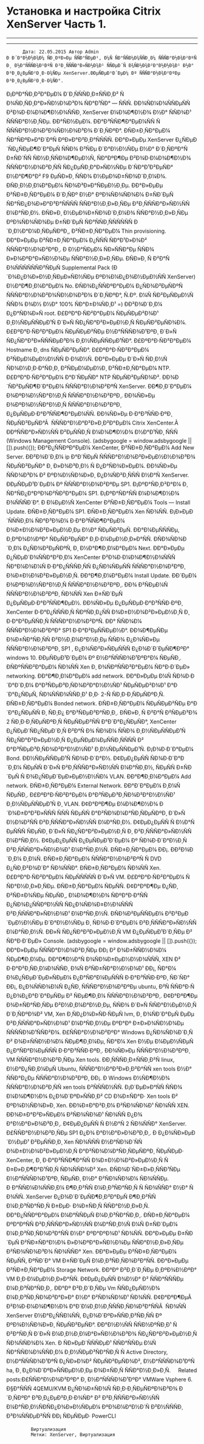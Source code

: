 #                 	Установка и настройка Citrix XenServer Часть 1.                	  
***            ***

			
            
		

    




	
    	  Дата: 22.05.2015 Автор Admin  
	Ð Ð´Ð°Ð½Ð½Ð¾Ð¼ ÑÐ¸ÐºÐ»Ðµ ÑÑÐ°ÑÐµÐ¹, Ð¼Ñ ÑÐ°ÑÑÐ¼Ð¾ÑÑÐ¸Ð¼ ÑÑÑÐ°Ð½Ð¾Ð²ÐºÑ Ð¸ Ð½Ð°ÑÑÑÐ¾Ð¹ÐºÑ Ð²Ð¸ÑÑÑÐ°Ð»ÑÐ½Ð¾Ð¹ ÑÑÐµÐ´Ñ Ð¾ÑÐ½Ð¾Ð²Ð°Ð½Ð½Ð¾Ð¹ Ð½Ð° Ð³Ð¸Ð¿ÐµÑÐ²Ð¸Ð·Ð¾ÑÐµ XenServer.ÐÐµÑÐµÐ¹Ð´ÐµÐ¼ Ðº ÑÑÑÐ°Ð½Ð¾Ð²ÐºÐµ Ð³Ð¸Ð¿ÐµÑÐ²Ð¸Ð·Ð¾ÑÐ°.
Ð¡ÐºÐ°ÑÐ¸Ð²Ð°ÐµÐ¼ Ð´Ð¸ÑÑÑÐ¸Ð±ÑÑÐ¸Ð² Ñ Ð¾ÑÐ¸ÑÐ¸Ð°Ð»ÑÐ½Ð¾Ð³Ð¾ ÑÐ°Ð¹ÑÐ° — ÑÑÑ.
ÐÐ¾ÑÐ¼Ð¾ÑÑÐµÑÑ Ð²Ð¾Ð·Ð¼Ð¾Ð¶Ð½Ð¾ÑÑÐ¸ XenServer Ð¼Ð¾Ð¶Ð½Ð¾ Ð½Ð° ÑÑÐ¾Ð¹ ÑÑÑÐ°Ð½Ð¸ÑÐµ.
ÐÐ°ÑÐ½ÐµÐ¼. ÐÐ°Ð³ÑÑÐ¶Ð°ÐµÐ¼ÑÑ Ñ ÑÑÑÐ°Ð½Ð¾Ð²Ð¾ÑÐ½Ð¾Ð³Ð¾ Ð´Ð¸ÑÐºÐ°.
ÐÑÐ±Ð¸ÑÐ°ÐµÐ¼ ÑÐ°ÑÐºÐ»Ð°Ð´ÐºÑ ÐºÐ»Ð°Ð²Ð¸Ð°ÑÑÑÑ.
ÐÐ°Ð»ÐµÐµ XenServer Ð¿ÑÐµÐ´ÑÐ¿ÑÐµÐ¶Ð´Ð°ÐµÑ ÑÑÐ¾ Ð²ÑÐµ Ð´Ð°Ð½Ð½ÑÐµ Ð½Ð° Ð´Ð¸ÑÐºÐ°Ñ Ð±ÑÐ´ÑÑ ÑÐ½Ð¸ÑÑÐ¾Ð¶ÐµÐ½Ñ, ÑÐ°ÐºÐ¶Ðµ Ð²Ð¾Ð·Ð¼Ð¾Ð¶Ð½Ð¾ ÑÑÑÐ°Ð½Ð¾Ð²Ð¸ÑÑ ÑÐ¿ÐµÑÐ¸Ð°Ð»ÑÐ½ÑÐµ Ð´ÑÐ°Ð¹Ð²ÐµÑÐ° Ð½Ð°Ð¶Ð°Ð² F9 ÐµÑÐ»Ð¸ ÑÑÐ¾ Ð½ÐµÐ¾Ð±ÑÐ¾Ð´Ð¸Ð¼Ð¾.
ÐÑÐ¸Ð½Ð¸Ð¼Ð°ÐµÐ¼ ÑÐ¾Ð³Ð»Ð°ÑÐµÐ½Ð¸Ðµ.
ÐÐ°Ð»ÐµÐµ Ð²ÑÐ±Ð¸ÑÐ°ÐµÐ¼ Ð´Ð¸ÑÐº Ð½Ð° ÐºÐ¾ÑÐ¾ÑÐ¾Ð¼ Ð±ÑÐ´ÐµÑ ÑÐ°ÑÐ¿Ð¾Ð»Ð°Ð³Ð°ÑÑÑÑ ÑÑÐ°Ð½Ð¸Ð»Ð¸ÑÐµ Ð²Ð¸ÑÑÑÐ°Ð»ÑÐ½ÑÑ Ð¼Ð°ÑÐ¸Ð½. ÐÑÐ»Ð¸ Ð½ÐµÐ¾Ð±ÑÐ¾Ð´Ð¸Ð¼Ð¾ ÑÑÐ°Ð½Ð¸Ð»Ð¸ÑÐµ ÐºÐ¾ÑÐ¾ÑÐ¾Ðµ Ð±ÑÐ´ÐµÑ ÑÐ°ÑÑÐ¸ÑÑÑÑÑÑ Ð´Ð¸Ð½Ð°Ð¼Ð¸ÑÐµÑÐºÐ¸, Ð²ÑÐ±Ð¸ÑÐ°ÐµÐ¼ Thin provisioning.
ÐÐ°Ð»ÐµÐµ Ð²ÑÐ±Ð¸ÑÐ°ÐµÐ¼ Ð¿ÑÑÑ ÑÐ°Ð¹Ð»Ð¾Ð² ÑÑÑÐ°Ð½Ð¾Ð²ÐºÐ¸. Ð Ð½Ð°ÑÐµÐ¼ ÑÐ»ÑÑÐ°Ðµ ÑÑÐ¾ Ð»Ð¾ÐºÐ°Ð»ÑÐ½Ð¾Ðµ ÑÑÐ°Ð½Ð¸Ð»Ð¸ÑÐµ.
ÐÑÐ»Ð¸ Ñ Ð²Ð°Ñ Ð¾ÑÑÑÑÑÑÐ²ÑÐµÑ Supplemental Pack (Ð´Ð¾Ð¿Ð¾Ð»Ð½Ð¸ÑÐµÐ»ÑÐ½ÑÐµ ÐºÐ¾Ð¼Ð¿Ð¾Ð½ÐµÐ½ÑÑ XenServer) Ð½Ð°Ð¶Ð¸Ð¼Ð°ÐµÐ¼ No.
ÐÑÐ¾Ð¿ÑÑÐºÐ°ÐµÐ¼ Ð¿ÑÐ¾Ð²ÐµÑÐºÑ ÑÑÑÐ°Ð½Ð¾Ð²Ð¾ÑÐ½Ð¾Ð³Ð¾ Ð´Ð¸ÑÐºÐ°, Ñ.Ðº. Ð¼Ñ ÑÐ²ÐµÑÐµÐ½Ñ ÑÑÐ¾ Ð¾Ð½ Ð½Ð° 100% ÑÐ°Ð±Ð¾ÑÐ¸Ð¹ =)
ÐÐ²Ð¾Ð´Ð¸Ð¼ Ð¿Ð°ÑÐ¾Ð»Ñ root.
Ð£ÐºÐ°Ð·ÑÐ²Ð°ÐµÐ¼ ÑÐµÑÐµÐ²Ð¾Ð¹ Ð¸Ð½ÑÐµÑÑÐµÐ¹Ñ Ð´Ð»Ñ ÑÐ¿ÑÐ°Ð²Ð»ÐµÐ½Ð¸Ñ ÑÐµÑÐ²ÐµÑÐ¾Ð¼.
Ð£ÐºÐ°Ð·ÑÐ²Ð°ÐµÐ¼ ÑÐµÑÐµÐ²ÑÐµ Ð½Ð°ÑÑÑÐ¾Ð¹ÐºÐ¸ Ð´Ð»Ñ ÑÐ¿ÑÐ°Ð²Ð»ÑÑÑÐµÐ³Ð¾ Ð¸Ð½ÑÐµÑÑÐµÐ¹ÑÐ°.
Ð£ÐºÐ°Ð·ÑÐ²Ð°ÐµÐ¼ Hostname Ð¸ dns ÑÐµÑÐ²ÐµÑÐ°.
Ð£ÐºÐ°Ð·ÑÐ²Ð°ÐµÐ¼ Ð²ÑÐµÐ¼ÐµÐ½Ð½ÑÑ Ð·Ð¾Ð½Ñ.
ÐÐ°Ð»ÐµÐµ Ð´Ð»Ñ ÑÐ¸Ð½ÑÑÐ¾Ð½Ð¸Ð·Ð°ÑÐ¸Ð¸ Ð²ÑÐµÐ¼ÐµÐ½Ð¸ Ð²ÑÐ±Ð¸ÑÐ°ÐµÐ¼ NTP.
Ð£ÐºÐ°Ð·ÑÐ²Ð°ÐµÐ¼ Ð°Ð´ÑÐµÑÐ° NTP ÑÐµÑÐ²ÐµÑÐ¾Ð².
ÐÐ¾Ð´ÑÐ²ÐµÑÐ¶Ð´Ð°ÐµÐ¼ ÑÑÑÐ°Ð½Ð¾Ð²ÐºÑ XenServer.
ÐÐ¶Ð¸Ð´Ð°ÐµÐ¼ Ð¾ÐºÐ¾Ð½ÑÐ°Ð½Ð¸Ñ ÑÑÑÐ°Ð½Ð¾Ð²ÐºÐ¸.
ÐÐ¾ÑÐ»Ðµ Ð¾ÐºÐ¾Ð½ÑÐ°Ð½Ð¸Ñ ÑÑÑÐ°Ð½Ð¾Ð²ÐºÐ¸ Ð¿ÐµÑÐµÐ·Ð°Ð³ÑÑÐ¶Ð°ÐµÐ¼ÑÑ.
ÐÐ¾ÑÐ»Ðµ Ð·Ð°Ð³ÑÑÐ·ÐºÐ¸ ÑÐµÑÐ²ÐµÑÐ°Â  ÑÑÑÐ°Ð½Ð°Ð²Ð»Ð¸Ð²Ð°ÐµÐ¼ Citrix XenCenter.Â  ÐÐºÑÑÐ°Ð»ÑÐ½ÑÑ Ð²ÐµÑÑÐ¸Ñ Ð¼Ð¾Ð¶Ð½Ð¾ Ð½Ð°Ð¹ÑÐ¸ ÑÑÑ (Windows Management Console).
(adsbygoogle = window.adsbygoogle || []).push({});
ÐÐ°Ð¿ÑÑÐºÐ°ÐµÐ¼ XenCenter, Ð²ÑÐ±Ð¸ÑÐ°ÐµÐ¼ Add New Server.
ÐÐ²Ð¾Ð´Ð¸Ð¼ ip Ð°Ð´ÑÐµÑ ÑÑÑÐ°Ð½Ð¾Ð²Ð»ÐµÐ½Ð½Ð¾Ð³Ð¾ ÑÐµÑÐ²ÐµÑÐ° Ð¸ Ð»Ð¾Ð³Ð¸Ð½ Ñ Ð¿Ð°ÑÐ¾Ð»ÐµÐ¼.
ÐÐ¾ÑÐ»Ðµ ÑÑÐ¾Ð³Ð¾ Ð² ÐºÐ¾Ð½ÑÐ¾Ð»Ð¸ Ð¿Ð¾ÑÐ²Ð¸ÑÑÑ Ð½Ð°Ñ XenServer.
ÐÐµÑÐµÐ¹Ð´ÐµÐ¼ Ðº ÑÑÑÐ°Ð½Ð¾Ð²ÐºÐµ SP1.
Ð¡ÐºÐ°ÑÐ¸Ð²Ð°Ð¼ Ð¸ ÑÐ°ÑÐ¿Ð°ÐºÐ¾Ð²ÑÐ²Ð°ÐµÐ¼ SP1. Ð¡ÐºÐ°ÑÐ°ÑÑ Ð¼Ð¾Ð¶Ð½Ð¾ Ð¾ÑÑÑÐ´Ð°.
Ð Ð¼ÐµÐ½Ñ XenCenter Ð²ÑÐ±Ð¸ÑÐ°ÐµÐ¼ Tools — Install Update.
ÐÑÐ±Ð¸ÑÐ°ÐµÐ¼ SP1.
ÐÑÐ±Ð¸ÑÐ°ÐµÐ¼ Xen ÑÐ¾ÑÑ.
Ð¡Ð»ÐµÐ´ÑÑÑÐ¸Ð¼ ÑÐ°Ð³Ð¾Ð¼ Ð·Ð°Ð³ÑÑÐ¶Ð°ÐµÐ¼ Ð¾Ð±Ð½Ð¾Ð²Ð»ÐµÐ½Ð¸Ðµ Ð½Ð° ÑÐµÑÐ²ÐµÑ. ÐÐ°Ð¼ÐµÑÑÑÐµ, Ð¸ÐºÐ¾Ð½ÐºÐ° ÑÐµÑÐ²ÐµÑÐ° Ð¸Ð·Ð¼ÐµÐ½Ð¸Ð»Ð°ÑÑ.
ÐÑÐ¾ÑÐ¾Ð´Ð¸Ð¼ Ð¿ÑÐ¾Ð²ÐµÑÐºÑ, Ð¸ Ð½Ð°Ð¶Ð¸Ð¼Ð°ÐµÐ¼ Next.
ÐÐ°Ð»ÐµÐµ Ð¿ÑÐµÐ´Ð¾ÑÑÐ°Ð²Ð¸Ð¼ XenCenter Ð²Ð¾Ð·Ð¼Ð¾Ð¶Ð½Ð¾ÑÑÑ ÑÐ°Ð¼Ð¾Ð¼Ñ Ð·Ð°Ð¿ÑÑÑÐ¸ÑÑ Ð¿ÑÐ¾ÑÐµÑÑ ÑÑÑÐ°Ð½Ð¾Ð²ÐºÐ¸ Ð¾Ð±Ð½Ð¾Ð²Ð»ÐµÐ½Ð¸Ñ. ÐÐ°Ð¶Ð¸Ð¼Ð°ÐµÐ¼ Install Update.
ÐÐ´ÐµÐ¼ Ð¾ÐºÐ¾Ð½ÑÐ°Ð½Ð¸Ñ ÑÑÑÐ°Ð½Ð¾Ð²ÐºÐ¸.
ÐÐ¾ Ð²ÑÐµÐ¼Ñ ÑÑÑÐ°Ð½Ð¾Ð²ÐºÐ¸ ÑÐ¾ÑÑ Xen Ð±ÑÐ´ÐµÑ Ð¿ÐµÑÐµÐ·Ð°Ð³ÑÑÐ¶ÐµÐ½. ÐÐ¾ÑÐ»Ðµ Ð¿ÐµÑÐµÐ·Ð°Ð³ÑÑÐ·ÐºÐ¸ XenCenter Ð·Ð°Ð¿ÑÑÑÐ¸Ñ ÑÐºÑÐ¸Ð¿ÑÑ Ð¾Ð±Ð½Ð¾Ð²Ð»ÐµÐ½Ð¸Ñ Ð¸ Ð·Ð°Ð²ÐµÑÑÐ¸Ñ ÑÑÑÐ°Ð½Ð¾Ð²ÐºÑ.
ÐÐ° ÑÑÐ¾Ð¼ ÑÑÑÐ°Ð½Ð¾Ð²ÐºÐ° SP1 Ð·Ð°Ð²ÐµÑÑÐµÐ½Ð°. ÐÐ¾Ð¶ÐµÑÐµ Ð¾Ð±ÑÐ°ÑÐ¸ÑÑ Ð²Ð½Ð¸Ð¼Ð°Ð½Ð¸Ðµ ÑÑÐ¾ Ð¿Ð¾ÑÐ»Ðµ ÑÑÑÐ°Ð½Ð¾Ð²ÐºÐ¸ SP1 , Ð¿Ð¾ÑÐ²Ð»ÑÐµÑÑÑ Ð¿Ð¾Ð´Ð´ÐµÑÐ¶ÐºÐ° windows 10.
ÐÐµÑÐµÐ¹Ð´ÐµÐ¼ Ðº Ð½Ð°ÑÑÑÐ¾Ð¹ÐºÐ°Ð¼ ÑÐµÑÐ¸. ÐÑÐºÑÑÐ²Ð°ÐµÐ¼ ÑÐ¾ÑÑ Xen Ð¸ Ð¾ÑÐºÑÑÐ²Ð°ÐµÐ¼ ÑÐ°Ð·Ð´ÐµÐ» networking.
ÐÐ°Ð¶Ð¸Ð¼Ð°ÐµÐ¼ add network.
ÐÐ°Ð»ÐµÐµ Ð¼Ñ ÑÐ¾Ð·Ð´Ð°Ð´Ð¸Ð¼ Ð°Ð³ÑÐµÐ³Ð¸ÑÐ¾Ð²Ð°Ð½Ð½ÑÐ¹ ÑÐµÑÐµÐ²Ð¾Ð¹ Ð°Ð´Ð°Ð¿ÑÐµÑ, ÑÐ¾ÑÑÐ¾ÑÑÐ¸Ð¹ Ð¸Ð· 2-Ñ ÑÐ¸Ð·Ð¸ÑÐµÑÐºÐ¸Ñ.
ÐÑÐ±Ð¸ÑÐ°ÐµÐ¼ Bonded network.
ÐÑÐ±Ð¸ÑÐ°ÐµÐ¼ ÑÐµÑÐµÐ²ÑÐµ Ð°Ð´Ð°Ð¿ÑÐµÑÑ Ð¸ ÑÐ¸Ð¿ Ð°Ð³ÑÐµÐ³Ð°ÑÐ¸Ð¸.
ÐÑÐ»Ð¸ Ñ Ð²Ð°Ñ Ð²ÑÐµÐ³Ð¾ 2 ÑÐ¸Ð·Ð¸ÑÐµÑÐºÐ¸Ñ ÑÐµÑÐµÐ²ÑÑ Ð°Ð´Ð°Ð¿ÑÐµÑÐ°, XenCenter Ð¿ÑÐµÐ´ÑÐ¿ÑÐµÐ´Ð¸Ñ Ð²Ð°Ñ Ð¾ ÑÐ¾Ð¼ ÑÑÐ¾ Ð¸Ð½ÑÐµÑÑÐµÐ¹Ñ ÑÐ¿ÑÐ°Ð²Ð»ÐµÐ½Ð¸Ñ Ð¿ÐµÑÐµÐ¼ÐµÑÑÐ¸ÑÑÑÑ Ð² Ð°Ð³ÑÐµÐ³Ð¸ÑÐ¾Ð²Ð°Ð½Ð½ÑÐ¹ Ð¸Ð½ÑÐµÑÑÐµÐ¹Ñ.
Ð¡Ð¾Ð·Ð´Ð°ÐµÐ¼ Bond.
ÐÐ½ÑÐµÑÑÐµÐ¹Ñ ÑÐ¾Ð·Ð´Ð°Ð½.
Ð¢ÐµÐ¿ÐµÑÑ ÑÐ¾Ð·Ð´Ð°Ð´Ð¸Ð¼ ÑÐµÑÑ Ð´Ð»Ñ Ð²Ð¸ÑÑÑÐ°Ð»ÑÐ½ÑÑ Ð¼Ð°ÑÐ¸Ð½, ÑÐµÑÑ Ð±ÑÐ´ÐµÑ Ñ Ð¾Ð¿ÑÐµÐ´ÐµÐ»ÐµÐ½Ð½ÑÐ¼ VLAN.
ÐÐ°Ð¶Ð¸Ð¼Ð°ÐµÐ¼ Add network.
ÐÑÐ±Ð¸ÑÐ°ÐµÐ¼ External Network.
ÐÐ°Ð´Ð°ÐµÐ¼ Ð¸Ð¼Ñ ÑÐµÑÐ¸.
Ð£ÐºÐ°Ð·ÑÐ²Ð°ÐµÐ¼ Ð°Ð³ÑÐµÐ³Ð¸ÑÐ¾Ð²Ð°Ð½Ð½ÑÐ¹ Ð¸Ð½ÑÐµÑÑÐµÐ¹Ñ Ð¸ VLAN. Ð¢Ð°ÐºÐ¶Ðµ Ð¼Ð¾Ð¶Ð½Ð¾ Ð´Ð¾Ð±Ð°Ð²Ð»ÑÑÑ ÑÑÑ ÑÐµÑÑ Ð°Ð²ÑÐ¾Ð¼Ð°ÑÐ¸ÑÐµÑÐºÐ¸ Ð´Ð»Ñ Ð½Ð¾Ð²ÑÑ Ð²Ð¸ÑÑÑÐ°Ð»ÑÐ½ÑÑ Ð¼Ð°ÑÐ¸Ð½.
Ð¢ÐµÐ¿ÐµÑÑ Ñ Ð½Ð°Ñ ÐµÑÑÑ ÑÐµÑÐ¸ Ð´Ð»Ñ ÑÐ¿ÑÐ°Ð²Ð»ÐµÐ½Ð¸Ñ Ð¸ Ð²Ð¸ÑÑÑÐ°Ð»ÑÐ½ÑÑ Ð¼Ð°ÑÐ¸Ð½.
Ð¢ÐµÐ¿ÐµÑÑ Ð¿ÐµÑÐµÐ¹Ð´ÐµÐ¼ Ðº ÑÐ¾Ð·Ð´Ð°Ð½Ð¸Ñ Ð²Ð¸ÑÑÑÐ°Ð»ÑÐ½Ð¾Ð¹ Ð¼Ð°ÑÐ¸Ð½Ñ.
ÐÑÐ±Ð¸ÑÐ°ÐµÐ¼ ÐÐ¡.
ÐÐ²Ð¾Ð´Ð¸Ð¼ Ð¸Ð¼Ñ.
ÐÑÐ±Ð¸ÑÐ°ÐµÐ¼ ÑÑÑÐ°Ð½Ð¾Ð²ÐºÑ Ñ DVD Ð¿ÑÐ¸Ð²Ð¾Ð´Ð° ÑÐ¾ÑÑÐ°.
ÐÑÐ±Ð¸ÑÐ°ÐµÐ¼ ÑÐ¾ÑÑ Xen.
Ð£ÐºÐ°Ð·ÑÐ²Ð°ÐµÐ¼ ÑÐµÑÑÑÑÑ Ð´Ð»Ñ VM.
Ð£ÐºÐ°Ð·ÑÐ²Ð°ÐµÐ¼ ÑÑÐ°Ð½Ð¸Ð»Ð¸ÑÐµ.
ÐÑÐ±Ð¸ÑÐ°ÐµÐ¼ ÑÐµÑÑ.
Ð¢Ð°ÐºÐ¶Ðµ Ð¿ÑÐ¸ Ð²ÑÐ±Ð¾ÑÐµ ÑÐµÑÐ¸, Ð¼Ð¾Ð¶Ð½Ð¾ ÑÐºÐ°Ð·Ð°ÑÑ Ð¿ÑÐ¾Ð¿ÑÑÐºÐ½ÑÑ ÑÐ¿Ð¾ÑÐ¾Ð±Ð½Ð¾ÑÑÑ Ð²Ð¸ÑÑÑÐ°Ð»ÑÐ½Ð¾Ð¹ Ð¼Ð°ÑÐ¸Ð½Ñ.
ÐÑÐ¾Ð²ÐµÑÑÐµÐ¼ Ð²Ð²ÐµÐ´ÐµÐ½Ð½ÑÐµ Ð´Ð°Ð½Ð½ÑÐµ Ð¸ ÑÐ¾Ð·Ð´Ð°ÐµÐ¼ Ð²Ð¸ÑÑÑÐ°Ð»ÑÐ½ÑÑ Ð¼Ð°ÑÐ¸Ð½Ñ.
ÐÐ»Ñ ÑÐ¿ÑÐ°Ð²Ð»ÐµÐ½Ð¸Ñ VM Ð¿ÐµÑÐµÐ¹Ð´Ð¸ÑÐµ Ð² ÑÐ°Ð·Ð´ÐµÐ» Console.
(adsbygoogle = window.adsbygoogle || []).push({});
ÐÐ°Ð»ÐµÐµ ÑÑÑÐ°Ð½Ð¾Ð²Ð¸ÑÐµ ÐÐ¡ Ð² Ð¾Ð±ÑÑÐ½Ð¾Ð¼ ÑÐµÐ¶Ð¸Ð¼Ðµ.
ÐÐ°Ð¶Ð½Ð°Ñ Ð¾ÑÐ¾Ð±ÐµÐ½Ð½Ð¾ÑÑÑ, XEN Ð² Ð·Ð°Ð²Ð¸ÑÐ¸Ð¼Ð¾ÑÑÐ¸ Ð¾Ñ Ð²ÑÐ±ÑÐ°Ð½Ð½Ð¾Ð¹ ÐÐ¡, ÑÐ°Ð¼ Ð¾Ð¿ÑÐµÐ´ÐµÐ»ÑÐµÐ¼ Ð¿Ð°ÑÐ°Ð¼ÐµÑÑÑ Ð·Ð°Ð³ÑÑÐ·ÐºÐ¸ ÑÐ´ÑÐ° ÐÐ¡, Ð¿Ð¾ÑÑÐ¾Ð¼Ñ Ð¿ÑÐ¸ ÑÑÑÐ°Ð½Ð¾Ð²ÐºÐµ ubuntu, Ð²Ñ ÑÑÐ°Ð·Ñ Ð¿Ð¾Ð¿Ð°Ð´Ð°ÐµÑÐµ Ð² ÑÐµÐ¶Ð¸Ð¼ ÑÑÑÐ°Ð½Ð¾Ð²ÐºÐ¸.
Ð¢Ð°ÐºÐ¶Ðµ Ð¾Ð±ÑÐ°ÑÐ¸ÑÐµ Ð²Ð½Ð¸Ð¼Ð°Ð½Ð¸Ðµ, ÑÑÐ¾ Ð´Ð»Ñ ÑÑÐ°Ð½ÐµÐ½Ð¸Ñ Ð´Ð¸ÑÐºÐ¾Ð² VM, Xen Ð¸ÑÐ¿Ð¾Ð»ÑÐ·ÑÐµÑ lvm, Ð¸ Ð¾ÑÐ´Ð°ÐµÑ ÐµÐµ Ð²Ð¸ÑÑÑÐ°Ð»ÑÐ½Ð¾Ð¹ Ð¼Ð°ÑÐ¸Ð½Ðµ ÐºÐ°Ðº Ð±Ð»Ð¾ÑÐ½Ð¾Ðµ ÑÑÑÑÐ¾Ð¹ÑÑÐ²Ð¾.
Ð£ÑÑÐ°Ð½Ð¾Ð²ÐºÐ° Windows Ð¿ÑÐ¾ÑÐ¾Ð´Ð¸Ñ Ð² Ð¾Ð±ÑÑÐ½Ð¾Ð¼ ÑÐµÐ¶Ð¸Ð¼Ðµ, ÑÐ°Ð¼ Xen Ð½Ðµ Ð¼ÐµÐ½ÑÐµÑ Ð¿Ð°ÑÐ°Ð¼ÐµÑÑÑ Ð·Ð°Ð³ÑÑÐ·ÐºÐ¸.
ÐÐ¾ÑÐ»Ðµ ÑÑÑÐ°Ð½Ð¾Ð²ÐºÐ¸ VM ÑÑÑÐ°Ð½Ð¾Ð²Ð¸ÑÐµ Xen tools. ÐÐ¸ÑÑÑÐ¸Ð±ÑÑÐ¸Ð²Ñ linux, Ð½Ð°Ð¿ÑÐ¸Ð¼ÐµÑ Ubuntu, ÑÑÑÐ°Ð½Ð°Ð²Ð»Ð¸Ð²Ð°ÑÑ xen tools Ð½Ð° ÑÑÐ°Ð¿Ðµ ÑÑÑÐ°Ð½Ð¾Ð²ÐºÐ¸ ÐÐ¡.
Ð Windows Ð½ÑÐ¶Ð½Ð¾ ÑÑÑÐ°Ð½Ð¾Ð²Ð¸ÑÑ xen tools Ð²ÑÑÑÐ½ÑÑ. Ð¡Ð´ÐµÐ»Ð°ÑÑ ÑÑÐ¾ Ð¼Ð¾Ð¶Ð½Ð¾ Ð¿Ð¾Ð´ÐºÐ»ÑÑÐ¸Ð² CD Ð¾Ð±ÑÐ°Ð· Xen tools Ð² ÐºÐ¾Ð½ÑÐ¾Ð»Ð¸ Xen.
ÐÐ¾Ð±Ð°Ð²Ð¸Ð¼ Ð²ÑÐ¾ÑÐ¾Ð¹ ÑÐ¾ÑÑ XEN.
ÐÐ¾Ð±Ð°Ð²Ð»ÑÐµÐ¼ Ð²ÑÐ¾ÑÐ¾Ð¹ ÑÐ¾ÑÑ Ð¿Ð¾ Ð°Ð½Ð°Ð»Ð¾Ð³Ð¸Ð¸.
Ð¢ÐµÐ¿ÐµÑÑ Ñ Ð½Ð°Ñ 2 ÑÐ¾ÑÑÐ° XenServer.
 
Ð£ÑÑÐ°Ð½Ð¾Ð²Ð¸ÑÐµ SP1 Ð¿Ð¾ Ð°Ð½Ð°Ð»Ð¾Ð³Ð¸Ð¸.
Ð Ð¿Ð¾ÑÐ»ÐµÐ´Ð½ÐµÐ¹ Ð²ÐµÑÑÐ¸Ð¸ Xen ÑÐ¾ÑÑÑ Ð½Ð°ÑÐ¾Ð´ÑÑ Ð¾Ð±Ð½Ð¾Ð²Ð»ÐµÐ½Ð¸Ñ Ð°Ð²ÑÐ¾Ð¼Ð°ÑÐ¸ÑÐµÑÐºÐ¸ ÑÐµÑÐµÐ· XenCenter, Ð¸ Ð·Ð°Ð³ÑÑÐ¶Ð°ÑÑ Ð¾Ð±Ð½Ð¾Ð²Ð»ÐµÐ½Ð¸Ñ Ñ Ð±Ð»Ð¸Ð¶Ð°Ð¹ÑÐ¸Ñ ÑÐ¾ÑÑÐ¾Ð² Xen.
ÐÑÐ¾Ð´ÑÐ±Ð»Ð¸ÑÑÐ¹ÑÐµ Ð½Ð°ÑÑÑÐ¾Ð¹ÐºÐ¸ ÑÐµÑÐ¸ Ð½Ð° Ð²ÑÐ¾ÑÐ¾Ð¼ ÑÐ¾ÑÑÐµ.
Ð Ð°ÑÑÐ¼Ð¾ÑÑÐ¸Ð¼ Ð¶Ð¸Ð²ÑÑ Ð¼Ð¸Ð³ÑÐ°ÑÐ¸Ñ Ñ ÑÐ¾ÑÑÐ° Ð½Ð° ÑÐ¾ÑÑ.
XenServer Ð¿Ð¾Ð´Ð´ÐµÑÐ¶Ð¸Ð²Ð°ÐµÑ Ð¶Ð¸Ð²ÑÑ Ð¼Ð¸Ð³ÑÐ°ÑÐ¸Ñ Ð±ÐµÐ· Ð¾Ð±ÑÐ¸Ñ ÑÑÐ°Ð½Ð¸Ð»Ð¸Ñ.
ÐÐ°Ð¿ÑÑÐºÐ°ÐµÐ¼ Ð¼Ð°ÑÑÐµÑ Ð¼Ð¸Ð³ÑÐ°ÑÐ¸Ð¸.
ÐÑÐ±Ð¸ÑÐ°ÐµÐ¼ ÐºÐ°ÐºÑÑ Ð²Ð¸ÑÑÑÐ°Ð»ÑÐ½ÑÑ Ð¼Ð°ÑÐ¸Ð½Ñ Ð¼Ñ Ð±ÑÐ´ÐµÐ¼ Ð¼Ð¸Ð³ÑÐ¸ÑÐ¾Ð²Ð°ÑÑ Ð½Ð° ÐºÐ°ÐºÐ¾Ð¹ ÑÐ¾ÑÑ.
ÐÐ°Ð»ÐµÐµ Ð±ÑÐ´ÐµÑ Ð²ÑÐ±ÑÐ°Ð½Ð¾ Ð»Ð¾ÐºÐ°Ð»ÑÐ½Ð¾Ðµ ÑÑÐ°Ð½Ð¸Ð»Ð¸ÑÐµ Ð²ÑÐ¾ÑÐ¾Ð³Ð¾ ÑÐ¾ÑÑÐ° Xen.
ÐÐ°Ð»ÐµÐµ Ð²ÑÐ±Ð¸ÑÐ°ÐµÐ¼ ÑÐµÑÑ, ÐºÑÐ´Ð° VM Ð±ÑÐ´ÐµÑ Ð¼Ð¸Ð³ÑÐ¸ÑÐ¾Ð²Ð°ÑÑ.
ÐÐ°Ð»ÐµÐµ Ð²ÑÐ±Ð¸ÑÐ°ÐµÐ¼ Storage Network.
ÐÐ°Ðº Ð²Ð¸Ð´Ð¸ÑÐµ Ð¸ÐºÐ¾Ð½ÐºÐ° VM Ð¸Ð·Ð¼ÐµÐ½Ð¸Ð»Ð°ÑÑ. Ð¢ÐµÐ¿ÐµÑÑ Ð¾Ð½Ð° Ð² ÑÑÐ°ÑÑÑÐµ Ð¼Ð¸Ð³ÑÐ°ÑÐ¸Ð¸.
ÐÐ°Ðº Ð²Ð¸Ð´Ð¸ÑÐµ Vm ÑÑÐ¿ÐµÑÐ½Ð¾ Ð¼Ð¸Ð³ÑÐ¸ÑÐ¾Ð²Ð°Ð»Ð° Ð½Ð° Ð²ÑÐ¾ÑÐ¾Ð¹ ÑÐ¾ÑÑ.
Ð¢Ð°ÐºÐ¶ÐµÂ  Ð²Ð¾Ð·Ð¼Ð¾Ð¶Ð½Ð¾ Ð°Ð´Ð¼Ð¸Ð½Ð¸ÑÑÑÐ¸ÑÐ¾Ð²Ð°ÑÑÂ  ÑÐ¾ÑÑ XenServer Ð½Ð°Ð¿ÑÑÐ¼ÑÑ, Ð¿Ð¾Ð´ÐºÐ»ÑÑÐ¸Ð²ÑÐ¸ÑÑ Ðº ÐºÐ¾Ð½ÑÐ¾Ð»Ð¸ ÑÐµÑÐ²ÐµÑÐ°.
ÐÐ°Ð½Ð½ÑÑ ÑÑÐ½ÐºÑÐ¸Ð¹ ÑÐ²Ð°ÑÐ¸Ñ Ð´Ð»Ñ Ð¼Ð¸Ð½Ð¸Ð¼Ð°Ð»ÑÐ½Ð¾Ð³Ð¾ ÑÐ¿ÑÐ°Ð²Ð»ÐµÐ½Ð¸Ñ ÑÐ¾ÑÑÐ¾Ð¼ Xen.
Ð ÑÐ»ÐµÐ´ÑÑÑÐµÐ¹ ÑÑÐ°ÑÑÐµ Ð¼Ñ ÑÐ°ÑÑÐ¼Ð¾ÑÑÐ¸Ð¼ Ð¸Ð½ÑÐµÐ³ÑÐ°ÑÐ¸Ñ Ñ Active Directory, Ð½Ð°ÑÑÑÐ¾Ð¹ÐºÑ Ð¿ÑÐ»Ð¾Ð² ÑÐµÑÐ²ÐµÑÐ¾Ð², Ð½Ð°ÑÑÑÐ¾Ð¹ÐºÑ ha, Ð¸ Ð¿Ð¾Ð´ÐºÐ»ÑÑÐµÐ½Ð¸Ðµ Ð¾Ð±ÑÐ¸Ñ ÑÑÐ°Ð½Ð¸Ð»Ð¸Ñ.
 
 
Related posts:Ð£ÑÑÐ°Ð½Ð¾Ð²ÐºÐ° Ð¸ Ð½Ð°ÑÑÑÐ¾Ð¹ÐºÐ° VMWare Vsphere 6. Ð§Ð°ÑÑÑ 4QEMU/KVM Ð¿ÑÐ¾Ð±ÑÐ¾Ñ ÑÐ¸Ð·Ð¸ÑÐµÑÐºÐ¾Ð³Ð¾ Ð´Ð¸ÑÐºÐ° Ð³Ð¸Ð¿ÐµÐ²Ð¸Ð·Ð¾ÑÐ° Ð² Ð²Ð¸ÑÑÑÐ°Ð»ÑÐ½ÑÑ Ð¼Ð°ÑÐ¸Ð½ÑÐÑÐ¿Ð¾Ð»Ð½ÑÐµÐ¼ ÐºÐ¾Ð¼Ð°Ð½Ð´Ñ Ð²Ð½ÑÑÑÐ¸ Ð³Ð¾ÑÑÐµÐ²ÑÑ ÐÐ¡ ÑÐµÑÐµÐ· PowerCLI
        
             Виртуализация 
             Метки: XenServer, Виртуализация  
        
            
        
    



                        
                    
                    
                
        
                
	
    	
        
        	Комментарии
        
		
		 
    
    
        
                    
         
        
            
            
                
                Данил
                  
                09.06.2015 в 14:11 - 
                Ответить                                
                
            
    
                      
            Автор проделал огромную работу в плане визуализации и упрощения туториала. Более 50-ти скриншотов. Огромное спасибо.
          
        
        
        


    
    

 
    
    
        
                    
         
        
            
            
                
                Jack
                  
                16.01.2016 в 17:39 - 
                Ответить                                
                
            
    
                      
            Каким образом произвести подключение? Имеется сервер Win2012 с контроллером домена и сервер XenServer. Должны ли они находиться в одной подсети? И если хочу подключить оболочку XenCenter, на какой клиент её необходимо устанавливать? Спасибо
          
        
        
        


    
    

 
    
    
        
                    
         
        
            
            
                
                Admin
                  
                09.02.2016 в 08:52 - 
                Ответить                                
                
            
    
                      
            Не очень понял ваш вопрос.
Ну желательно чтобы была связь между КД и xenserver, иначе например вы авторизацию через AD на xen не сможете настроить.
Не обязательно чтобы они были в одной подсети, достаточно чтобы они могли пинговать друг друга.
А xencenter нужно ставить на машину с которой будете управлять гипервизором.
          
        
        
        


    
    

	
    








	
		
		Добавить комментарий для Admin Отменить ответВаш адрес email не будет опубликован.Комментарий Имя 
Email 
Сайт 
 
&#916;document.getElementById( "ak_js_1" ).setAttribute( "value", ( new Date() ).getTime() );	
	


<ins class="adsbygoogle"
     style="display:block"
     data-ad-client="ca-pub-1890562251101921"
     data-ad-slot="9117958896"
     data-ad-format="auto">

(adsbygoogle = window.adsbygoogle || []).push({});





			
        
        

		

        

           
    
    


  


	
    

		
        
             
			

                

                    
                                                  Все права защищены. IT Traveler 2023 
                         
                        
																														                    
                    

				
                
                
    
			
		                            
	

	
                
                
			
                
		
        
	
    


jQuery(document).ready(function($){
  $("a[rel*=lightbox]").colorbox({initialWidth:"30%",initialHeight:"30%",maxWidth:"90%",maxHeight:"90%",opacity:0.8,current:" {current}  {total}",previous:"",close:"Закрыть"});
});
  



    (function (d, w, c) {
        (w[c] = w[c] || []).push(function() {
            try {
                w.yaCounter27780774 = new Ya.Metrika({
                    id:27780774,
                    clickmap:true,
                    trackLinks:true,
                    accurateTrackBounce:true,
                    webvisor:true,
                    trackHash:true
                });
            } catch(e) { }
        });

        var n = d.getElementsByTagName("script")[0],
            s = d.createElement("script"),
            f = function () { n.parentNode.insertBefore(s, n); };
        s.type = "text/javascript";
        s.async = true;
        s.src = "https://mc.yandex.ru/metrika/watch.js";

        if (w.opera == "[object Opera]") {
            d.addEventListener("DOMContentLoaded", f, false);
        } else { f(); }
    })(document, window, "yandex_metrika_callbacks");





  (function(i,s,o,g,r,a,m){i['GoogleAnalyticsObject']=r;i[r]=i[r]||function(){
  (i[r].q=i[r].q||[]).push(arguments)},i[r].l=1*new Date();a=s.createElement(o),
  m=s.getElementsByTagName(o)[0];a.async=1;a.src=g;m.parentNode.insertBefore(a,m)
  })(window,document,'script','//www.google-analytics.com/analytics.js','ga');

  ga('create', 'UA-58126221-1', 'auto');
  ga('send', 'pageview');







